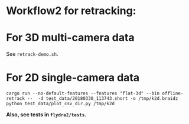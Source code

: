 # Workflow2 for retracking:

# For 3D multi-camera data

See `retrack-demo.sh`.

# For 2D single-camera data

```
cargo run --no-default-features --features "flat-3d" --bin offline-retrack --  -d test_data/20180330_113743.short -o /tmp/k2d.braidz
python test_data/plot_csv_dir.py /tmp/k2d
```

**Also, see tests in `flydra2/tests`.**
